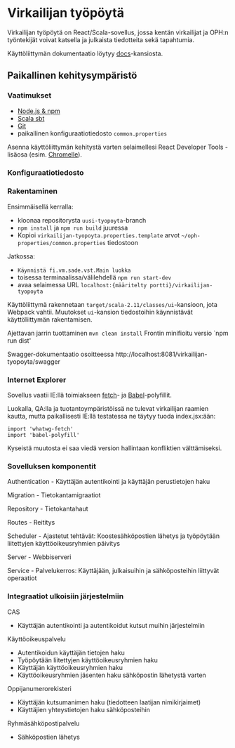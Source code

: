 # Virkailijan työpöytä

Virkailijan työpöytä on React/Scala-sovellus, jossa kentän virkailijat ja OPH:n työntekijät
voivat katsella ja julkaista tiedotteita sekä tapahtumia.

Käyttöliittymän dokumentaatio löytyy [docs](docs/ui/index.md)-kansiosta.

## Paikallinen kehitysympäristö

### Vaatimukset

- [Node.js & npm](https://nodejs.org/en/)
- [Scala sbt](http://www.scala-sbt.org/)
- [Git](https://git-scm.com/)
- paikallinen konfiguraatiotiedosto `common.properties`

Asenna käyttöliittymän kehitystä varten selaimellesi React Developer Tools -lisäosa
(esim. [Chromelle](https://github.com/facebook/react-devtools)).

### Konfiguraatiotiedosto

### Rakentaminen

Ensimmäisellä kerralla:
- kloonaa repositorysta `uusi-tyopoyta`-branch
- `npm install` ja `npm run build` juuressa
- Kopioi `virkailijan-tyopoyta.properties.template` arvot `~/oph-properties/common.properties` tiedostoon

Jatkossa:
- `Käynnistä fi.vm.sade.vst.Main luokka`
- toisessa terminaalissa/välilehdellä `npm run start-dev` 
- avaa selaimessa URL `localhost:{määritelty portti}/virkailijan-tyopoyta`

Käyttöliittymä rakennetaan `target/scala-2.11/classes/ui`-kansioon, jota Webpack
vahtii. Muutokset `ui`-kansion tiedostoihin käynnistävät käyttöliittymän rakentamisen.

Ajettavan jarrin tuottaminen `mvn clean install`
Frontin minifioitu versio `npm run dist'

Swagger-dokumentaatio osoitteessa http://localhost:8081/virkailijan-tyopoyta/swagger

### Internet Explorer

Sovellus vaatii IE:llä toimiakseen [fetch](https://github.com/github/fetch)- 
ja [Babel](https://babeljs.io/docs/usage/polyfill/)-polyfillit.

Luokalla, QA:lla ja tuotantoympäristöissä ne tulevat virkailijan raamien kautta, mutta
paikallisesti IE:llä testatessa ne täytyy tuoda index.jsx:ään:

```
import 'whatwg-fetch'
import 'babel-polyfill'
```

Kyseistä muutosta ei saa viedä version hallintaan konfliktien välttämiseksi.

### Sovelluksen komponentit

Authentication - Käyttäjän autentikointi ja käyttäjän perustietojen haku

Migration - Tietokantamigraatiot

Repository  - Tietokantahaut

Routes  - Reititys

Scheduler - Ajastetut tehtävät: Koostesähköpostien lähetys ja työpöytään liitettyjen käyttöoikeusryhmien päivitys

Server - Webbiserveri

Service - Palvelukerros: Käyttäjään, julkaisuihin ja sähköposteihin liittyvät operaatiot
   

### Integraatiot ulkoisiin järjestelmiin

CAS 
- Käyttäjän autentikointi ja autentikoidut kutsut muihin järjestelmiin

Käyttöoikeuspalvelu 
- Autentikoidun käyttäjän tietojen haku
- Työpöytään liitettyjen käyttöoikeusryhmien haku
- Käyttäjän käyttöoikeusryhmien haku
- Käyttöoikeusryhmien jäsenten haku sähköpostin lähetystä varten
  
Oppijanumerorekisteri 
- Käyttäjän kutsumanimen haku (tiedotteen laatijan nimikirjaimet)
- Käyttäjien yhteystietojen haku sähköposteihin

Ryhmäsähköpostipalvelu 
- Sähköpostien lähetys
